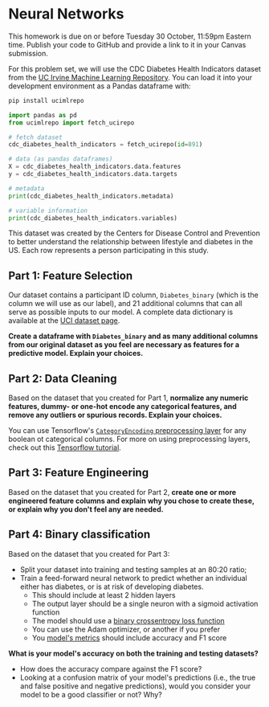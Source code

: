 # Neural Networks

This homework is due on or before Tuesday 30 October, 11:59pm Eastern time. Publish your code to GitHub and provide a link to it in your Canvas submission.

For this problem set, we will use the CDC Diabetes Health Indicators dataset from the [UC Irvine Machine Learning Repository](https://archive.ics.uci.edu/dataset/891/cdc+diabetes+health+indicators). You can load it into your development environment as a Pandas dataframe with:

```bash
pip install ucimlrepo
```

```python
import pandas as pd
from ucimlrepo import fetch_ucirepo

# fetch dataset
cdc_diabetes_health_indicators = fetch_ucirepo(id=891)

# data (as pandas dataframes)
X = cdc_diabetes_health_indicators.data.features
y = cdc_diabetes_health_indicators.data.targets

# metadata
print(cdc_diabetes_health_indicators.metadata)

# variable information
print(cdc_diabetes_health_indicators.variables)
```

This dataset was created by the Centers for Disease Control and Prevention to better understand the relationship between lifestyle and diabetes in the US. Each row represents a person participating in this study.

## Part 1: Feature Selection

Our dataset contains a participant ID column, `Diabetes_binary` (which is the column we will use as our label), and 21 additional columns that can all serve as possible inputs to our model. A complete data dictionary is available at the [UCI dataset page](https://archive.ics.uci.edu/dataset/891/cdc+diabetes+health+indicators).

**Create a dataframe with `Diabetes_binary` and as many additional columns from our original dataset as you feel are necessary as features for a predictive model. Explain your choices.**

## Part 2: Data Cleaning

Based on the dataset that you created for Part 1, **normalize any numeric features, dummy- or one-hot encode any categorical features, and remove any outliers or spurious records. Explain your choices.**

You can use Tensorflow's [`CategoryEncoding` preprocessing layer](https://www.tensorflow.org/api_docs/python/tf/keras/layers/CategoryEncoding) for any boolean ot categorical columns. For more on using preprocessing layers, check out this [Tensorflow tutorial](https://www.tensorflow.org/tutorials/structured_data/preprocessing_layers#apply_the_keras_preprocessing_layers).

## Part 3: Feature Engineering

Based on the dataset that you created for Part 2, **create one or more engineered feature columns and explain why you chose to create these, or explain why you don't feel any are needed.**

## Part 4: Binary classification

Based on the dataset that you created for Part 3:

  - Split your dataset into training and testing samples at an 80:20 ratio;
  - Train a feed-forward neural network to predict whether an individual either has diabetes, or is at risk of developing diabetes.
    - This should include at least 2 hidden layers
    - The output layer should be a single neuron with a sigmoid activation function
    - The model should use a [binary crossentropy loss function](https://www.tensorflow.org/api_docs/python/tf/keras/losses/BinaryCrossentropy)
    - You can use the Adam optimizer, or another if you prefer
    - You [model's metrics](https://www.tensorflow.org/api_docs/python/tf/keras/metrics) should include accuracy and F1 score

**What is your model's accuracy on both the training and testing datasets?**

  - How does the accuracy compare against the F1 score?
  - Looking at a confusion matrix of your model's predictions (i.e., the true and false positive and negative predictions), would you consider your model to be a good classifier or not? Why?